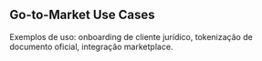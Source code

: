 ## Go-to-Market Use Cases

Exemplos de uso: onboarding de cliente jurídico, tokenização de documento oficial, integração marketplace.